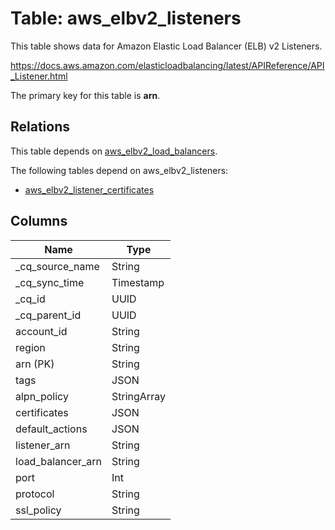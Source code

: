 # Table: aws_elbv2_listeners

This table shows data for Amazon Elastic Load Balancer (ELB) v2 Listeners.

https://docs.aws.amazon.com/elasticloadbalancing/latest/APIReference/API_Listener.html

The primary key for this table is **arn**.

## Relations

This table depends on [aws_elbv2_load_balancers](aws_elbv2_load_balancers).

The following tables depend on aws_elbv2_listeners:
  - [aws_elbv2_listener_certificates](aws_elbv2_listener_certificates)

## Columns

| Name          | Type          |
| ------------- | ------------- |
|_cq_source_name|String|
|_cq_sync_time|Timestamp|
|_cq_id|UUID|
|_cq_parent_id|UUID|
|account_id|String|
|region|String|
|arn (PK)|String|
|tags|JSON|
|alpn_policy|StringArray|
|certificates|JSON|
|default_actions|JSON|
|listener_arn|String|
|load_balancer_arn|String|
|port|Int|
|protocol|String|
|ssl_policy|String|